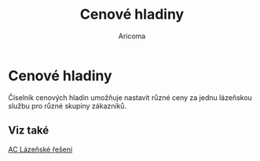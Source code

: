 ﻿---
    title: "Cenové hladiny"
    author: Aricoma
    ms.date: 04/30/2018
    ms.topic: article
    ms.prod: dynamics-nav-2017
    ms.contentlocale: cs-cz
    ms.lasthandoff: 04/30/2018
---

# Cenové hladiny

Číselník cenových hladin umožňuje nastavit různé ceny za jednu lázeňskou službu pro různé skupiny zákazníků. 


## <a name="see-also"></a>Viz také
[AC Lázeňské řešení](spa-solution.md)